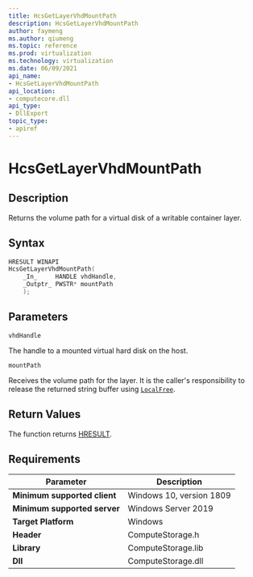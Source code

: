 ```yaml
---
title: HcsGetLayerVhdMountPath
description: HcsGetLayerVhdMountPath
author: faymeng
ms.author: qiumeng
ms.topic: reference
ms.prod: virtualization
ms.technology: virtualization
ms.date: 06/09/2021
api_name:
- HcsGetLayerVhdMountPath
api_location:
- computecore.dll
api_type:
- DllExport
topic_type: 
- apiref
---
```

# HcsGetLayerVhdMountPath

## Description

Returns the volume path for a virtual disk of a writable container layer.

## Syntax

```cpp
HRESULT WINAPI
HcsGetLayerVhdMountPath(
    _In_     HANDLE vhdHandle,
    _Outptr_ PWSTR* mountPath
    );
```

## Parameters

`vhdHandle`

The handle to a mounted virtual hard disk on the host.

`mountPath`

Receives the volume path for the layer. It is the caller's responsibility to release the returned string buffer using [`LocalFree`](https://docs.microsoft.com/en-us/windows/win32/api/winbase/nf-winbase-localfree).

## Return Values

The function returns [HRESULT](./HCSHResult.md).

## Requirements

|Parameter|Description|
|---|---|
| **Minimum supported client** | Windows 10, version 1809 |
| **Minimum supported server** | Windows Server 2019 |
| **Target Platform** | Windows |
| **Header** | ComputeStorage.h |
| **Library** | ComputeStorage.lib |
| **Dll** | ComputeStorage.dll |
